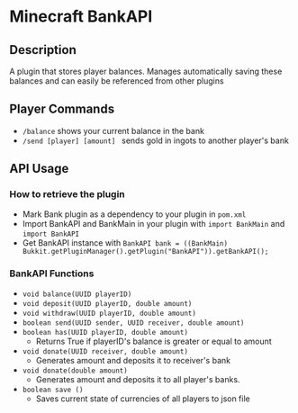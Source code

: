 # Minecraft BankAPI
## Description
A plugin that stores player balances. Manages automatically saving these balances and can easily be referenced from other plugins
## Player Commands
- `/balance` shows your current balance in the bank
- `/send [player] [amount] ` sends gold in ingots to another player's bank
## API Usage
### How to retrieve the plugin
- Mark Bank plugin as a dependency to your plugin in `pom.xml`
- Import BankAPI and BankMain in your plugin with `import BankMain` and `import BankAPI`
- Get BankAPI instance with `BankAPI bank = ((BankMain) Bukkit.getPluginManager().getPlugin("BankAPI")).getBankAPI();`
### BankAPI Functions
- `void balance(UUID playerID)`
- `void deposit(UUID playerID, double amount)` 
- `void withdraw(UUID playerID, double amount)`
- `boolean send(UUID sender, UUID receiver, double amount)`
- `boolean has(UUID playerID, double amount)`
  - Returns True if playerID's balance is greater or equal to amount
- `void donate(UUID receiver, double amount)`
  - Generates amount and deposits it to receiver's bank
- `void donate(double amount)`
  - Generates amount and deposits it to all player's banks.
- `boolean save ()`
  - Saves current state of currencies of all players to json file

